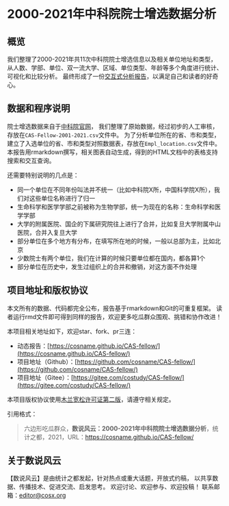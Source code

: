 # 2000-2021年中科院院士增选数据分析

## 概览


我们整理了2000-2021年共11次中科院院士增选信息以及相关单位地址和类型，
从人数、学部、单位、双一流大学、区域、单位类型、年龄等多个角度进行统计、可视化和比较分析。
最终形成了一份[交互式分析报告](https://cosname.github.io/CAS-fellow/)，以满足自己和读者的好奇心。


## 数据和程序说明

院士增选数据来自于[中科院官网](http://casad.cas.cn/yszx2017/jj/201504/t20150429_4683835.html)，
我们整理了原始数据，经过初步的人工审核，存放在`CAS-Fellow-2001-2021.csv`文件中。
为了分析单位所在的省、市和类型，建立了入选单位的省、市和类型对照数据表，存放在`Empl_location.csv`文件中。
本报告用rmarkdown撰写，相关图表自动生成，得到的HTML文档中的表格支持搜索和交互查询。

还需要特别说明的几点是：

- 同一个单位在不同年份叫法并不统一（比如中科院X所，中国科学院X所），我们对这些单位名称进行了归一
- 生命科学和医学学部之前被称为生物学部，统一为现在的名称：生命科学和医学学部
- 大学的附属医院、国企的下属研究院往上进行了合并，比如复旦大学附属中山医院，合并入复旦大学
- 部分单位在多个地方有分布，在填写所在地的时候，一般以总部为主，比如北京
- 少数院士有两个单位，我们在计算的时候只要单位都在国内，都各算1个
- 部分单位在历史中，发生过组织上的合并和撤销，对这方面不作处理


## 项目地址和版权协议

本文所有的数据、代码都完全公布，报告基于rmarkdown和Git的可重复框架。
读者运行rmd文件即可得到同样的报告，欢迎更多吃瓜群众围观、挑错和协作改进！

本项目相关地址如下，欢迎star、fork、pr三连：

- 动态报告：[https://cosname.github.io/CAS-fellow/](https://cosname.github.io/CAS-fellow/)
- 项目地址（Github）：[https://github.com/cosname/CAS-fellow/](https://github.com/cosname/CAS-fellow/)
- 项目地址（Gitee）：[https://gitee.com/costudy/CAS-fellow/](https://gitee.com/costudy/CAS-fellow/)

本项目版权协议使用[木兰宽松许可证第二版](http://license.coscl.org.cn/MulanPSL2)，请遵守相关规定。

引用格式：

> 六边形吃瓜群众，**数说风云：2000-2021年中科院院士增选数据分析**，统计之都，2021，URL：https://cosname.github.io/CAS-fellow/


## 关于数说风云

【数说风云】是由统计之都发起，针对热点或重大话题，开放式约稿，
以共享数据、传播技术、促进交流、启发思考。
欢迎讨论、欢迎参与、欢迎投稿！
联系邮箱：editor@cosx.org
